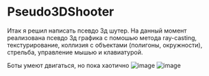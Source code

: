 # Pseudo3DShooter

Итак я решил написать псевдо 3д шутер. На данный момент реализована псевдо 3д графика с помошью метода ray-casting, текстурирование, коллизия с объектами (полигоны, окружности), стрельба, управление мышью и клавиатурой.

Боты умеют двигаться, но пока хаотично
![image](https://user-images.githubusercontent.com/78645533/188272832-ac8fe50f-f96b-4e33-8cd9-356bdb75a2a4.png)
![image](https://user-images.githubusercontent.com/78645533/188272863-230fba64-7f70-4a65-8df2-2d349f3a0147.png)

